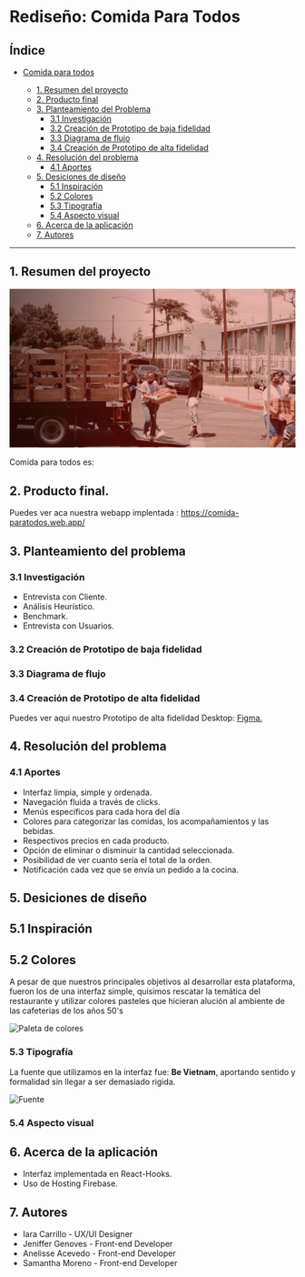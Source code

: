 # Rediseño: Comida Para Todos

## Índice

- [Comida para todos](#comida-para-todos)

  - [1. Resumen del proyecto](#1-resumen-del-proyecto)
  - [2. Producto final](#2-producto-final)
  - [3. Planteamiento del Problema](#3-planteamiento-del-problema)
    - [3.1 Investigación](#31-Investigación)
    - [3.2 Creación de Prototipo de baja fidelidad](#22-creación-de-prototipo-de-baja-fidelidad)
    - [3.3 Diagrama de flujo](#33-diagrama-de-flujo)
    - [3.4 Creación de Prototipo de alta fidelidad](#34-creación-de-prototipo-de-alta-fidelidad)
  - [4. Resolución del problema](#4-resolución-del-problema)
    - [4.1 Aportes](#41-aportes)
  - [5. Desiciones de diseño](#5-desiciones-de-diseño)
    - [5.1 Inspiración](#51-inspiración)
    - [5.2 Colores](#52-colores)
    - [5.3 Tipografía](#52-tipografía)
    - [5.4 Aspecto visual](#53-aspecto-visual)
  - [6. Acerca de la aplicación](#6-acerca-de-la-aplicación)
  - [7. Autores](#7-autores)

---

## 1. Resumen del proyecto

![Comidad Para Todos](/src/images/Portada.jpg)

Comida para todos es: 

## 2. Producto final.

Puedes ver aca nuestra webapp implentada : https://comida-paratodos.web.app/

## 3. Planteamiento del problema


### 3.1 Investigación

- Entrevista con Cliente.
- Análisis Heurístico.
- Benchmark.
- Entrevista con Usuarios.



### 3.2 Creación de Prototipo de baja fidelidad



### 3.3 Diagrama de flujo



### 3.4 Creación de Prototipo de alta fidelidad

Puedes ver aqui nuestro Prototipo de alta fidelidad Desktop:
[Figma.](https://www.figma.com/file/05HHF7BKZ4ydeePsR6vgSm/Comida-Para-Todos?node-id=1153%3A3130)

## 4. Resolución del problema

### 4.1 Aportes

- Interfaz limpia, simple y ordenada.
- Navegación fluida a través de clicks.
- Menús especificos para cada hora del día
- Colores para categorizar las comidas, los acompañamientos y las bebidas.
- Respectivos precios en cada producto.
- Opción de eliminar o disminuir la cantidad seleccionada.
- Posibilidad de ver cuanto sería el total de la orden.
- Notificación cada vez que se envía un pedido a la cocina.

## 5. Desiciones de diseño

## 5.1 Inspiración


## 5.2 Colores

A pesar de que nuestros principales objetivos al desarrollar esta plataforma, fueron los de una interfaz simple, quisimos rescatar la temática del restaurante y utilizar colores pasteles que hicieran alución al ambiente de las cafeterias de los años 50's

![Paleta de colores](/src/imagesReadme/colors.png)

### 5.3 Tipografía

La fuente que utilizamos en la interfaz fue: **Be Vietnam**, aportando sentido y formalidad sin llegar a ser demasiado rigida.

![Fuente]()

### 5.4 Aspecto visual


## 6. Acerca de la aplicación

- Interfaz implementada en React-Hooks.
- Uso de Hosting Firebase.

## 7. Autores

- Iara Carrillo - UX/UI Designer
- Jeniffer Genoves - Front-end Developer
- Anelisse Acevedo - Front-end Developer
- Samantha Moreno - Front-end Developer